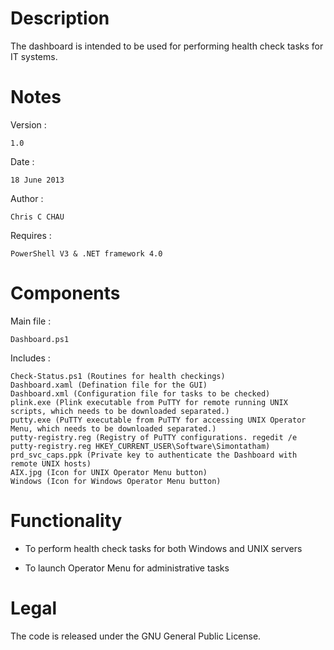 # Description

The dashboard is intended to be used for performing health check tasks for IT systems.

# Notes

Version :

    1.0

Date :

    18 June 2013

Author :
    
    Chris C CHAU

Requires :
    
    PowerShell V3 & .NET framework 4.0

# Components

Main file :
    
    Dashboard.ps1

Includes :

    Check-Status.ps1 (Routines for health checkings)
    Dashboard.xaml (Defination file for the GUI)
    Dashboard.xml (Configuration file for tasks to be checked)
    plink.exe (Plink executable from PuTTY for remote running UNIX scripts, which needs to be downloaded separated.)
    putty.exe (PuTTY executable from PuTTY for accessing UNIX Operator Menu, which needs to be downloaded separated.)
    putty-registry.reg (Registry of PuTTY configurations. regedit /e putty-registry.reg HKEY_CURRENT_USER\Software\Simontatham)
    prd_svc_caps.ppk (Private key to authenticate the Dashboard with remote UNIX hosts)
    AIX.jpg (Icon for UNIX Operator Menu button)
    Windows (Icon for Windows Operator Menu button)

# Functionality

- To perform health check tasks for both Windows and UNIX servers
    
- To launch Operator Menu for administrative tasks

# Legal

The code is released under the GNU General Public License.
